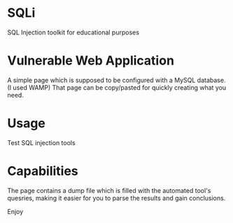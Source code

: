 SQLi
====

SQL Injection toolkit for educational purposes

Vulnerable Web Application
==========================

A simple page which is supposed to be configured with a MySQL database. (I used WAMP)
That page can be copy/pasted for quickly creating what you need.

Usage
=====

Test SQL injection tools

Capabilities
============

The page contains a dump file which is filled with the automated tool's quesries, making it easier for you
to parse the results and gain conclusions.


Enjoy
